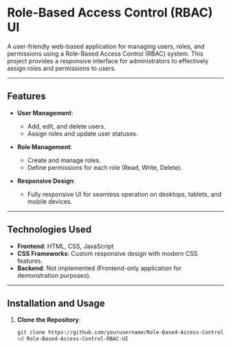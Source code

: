 # Role-Based Access Control (RBAC) UI

A user-friendly web-based application for managing users, roles, and permissions using a Role-Based Access Control (RBAC) system. This project provides a responsive interface for administrators to effectively assign roles and permissions to users.

---

## Features

- **User Management**: 
  - Add, edit, and delete users.
  - Assign roles and update user statuses.

- **Role Management**: 
  - Create and manage roles.
  - Define permissions for each role (Read, Write, Delete).

- **Responsive Design**:
  - Fully responsive UI for seamless operation on desktops, tablets, and mobile devices.

---

## Technologies Used

- **Frontend**: HTML, CSS, JavaScript
- **CSS Frameworks**: Custom responsive design with modern CSS features.
- **Backend**: Not implemented (Frontend-only application for demonstration purposes).

---

## Installation and Usage

1. **Clone the Repository**:
   ```bash
   git clone https://github.com/yourusername/Role-Based-Access-Control-RBAC-UI.git
   cd Role-Based-Access-Control-RBAC-UI
